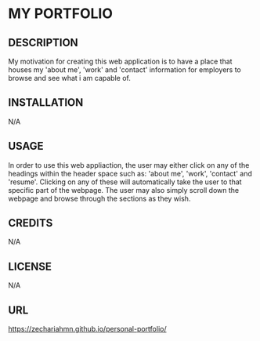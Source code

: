 # MY PORTFOLIO

## DESCRIPTION
My motivation for creating this web application is to have a place that houses my 'about me', 'work' and 'contact' information for employers to browse and see what i am capable of. 

## INSTALLATION
N/A

## USAGE
In order to use this web appliaction, the user may either click on any of the headings within the header space such as: 'about me', 'work', 'contact' and 'resume'. Clicking on any of these will automatically take the user to that specific part of the webpage. The user may also simply scroll down the webpage and browse through the sections as they wish.

## CREDITS
N/A

## LICENSE
N/A

## URL
https://zechariahmn.github.io/personal-portfolio/
